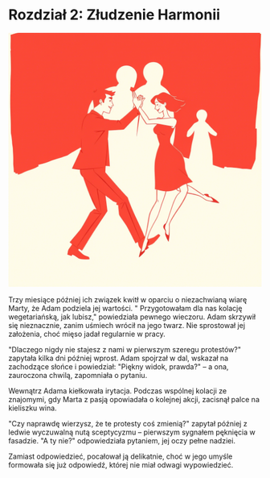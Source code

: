 # Rozdział 2: Złudzenie Harmonii

![2.png](2.png)

Trzy miesiące później ich związek kwitł w oparciu o niezachwianą wiarę Marty, że Adam podziela jej wartości. "
Przygotowałam dla nas kolację wegetariańską, jak lubisz," powiedziała pewnego wieczoru. Adam skrzywił się nieznacznie,
zanim uśmiech wrócił na jego twarz. Nie sprostował jej założenia, choć mięso jadał regularnie w pracy. 

"Dlaczego nigdy
nie stajesz z nami w pierwszym szeregu protestów?" zapytała kilka dni później wprost. Adam spojrzał w dal, wskazał na
zachodzące słońce i powiedział: "Piękny widok, prawda?" – a ona, zauroczona chwilą, zapomniała o pytaniu. 

Wewnątrz Adama kiełkowała irytacja. Podczas wspólnej kolacji ze znajomymi, gdy Marta z pasją opowiadała o kolejnej akcji, zacisnął
palce na kieliszku wina. 

"Czy naprawdę wierzysz, że te protesty coś zmienią?" zapytał później z ledwie wyczuwalną nutą
sceptycyzmu – pierwszym sygnałem pęknięcia w fasadzie. "A ty nie?" odpowiedziała pytaniem, jej oczy pełne nadziei.

Zamiast odpowiedzieć, pocałował ją delikatnie, choć w jego umyśle formowała się już odpowiedź, której nie miał odwagi
wypowiedzieć.